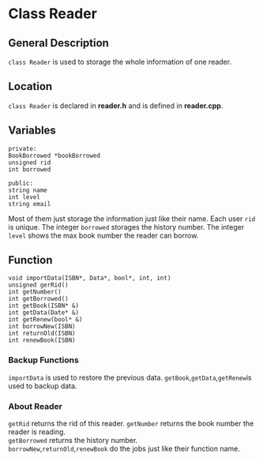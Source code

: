 # Class Reader
## General Description  
`class Reader` is used to storage the whole information of one reader.
## Location
`class Reader` is declared in **reader.h** and is defined in **reader.cpp**.
## Variables
    private:  
    BookBorrowed *bookBorrowed  
    unsigned rid  
    int borrowed  
    
    public:  
    string name
    int level
    string email  
Most of them just storage the information just like their name. Each user `rid` is unique. The integer `borrowed` storages the history number. The integer `level` shows the max book number the reader can borrow. 
## Function  
    void importData(ISBN*, Data*, bool*, int, int)
    unsigned gerRid()
    int getNumber()
    int getBorrowed()
    int getBook(ISBN* &)
    int getData(Date* &)
    int getRenew(bool* &)
    int borrowNew(ISBN)
    int returnOld(ISBN)
    int renewBook(ISBN)  
### Backup Functions  
`importData` is used to restore the previous data.
`getBook`,`getData`,`getRenew`is used to backup data.
### About Reader
`getRid` returns the rid of this reader.
`getNumber` returns the book number the reader is reading.  
`getBorrowed` returns the history number.  
`borrowNew`,`returnOld`,`renewBook` do the jobs just like their function name.